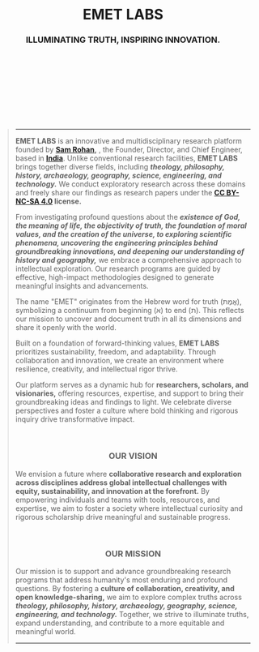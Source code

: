 <br>
<br>
<br>
<br>
 



<h1 align="center">EMET LABS</h1>
<h3 align="center">ILLUMINATING TRUTH, INSPIRING INNOVATION.</h3>


<br>
<br>
<br>
<br>
<br>
<br>
<br>
<br>


> -----
>
> **EMET LABS** is an innovative and multidisciplinary research platform founded by  **[Sam Rohan](https://x.com/_samrohan_),** , the Founder, Director, and Chief Engineer, based in **[India](https://maps.app.goo.gl/L6ZSrkRaA9MftwRK8)**. Unlike conventional research facilities, **EMET LABS** brings together diverse fields, including ***theology, philosophy, history, archaeology, geography, science, engineering, and technology.*** We conduct exploratory research across these domains and freely share our findings as research papers under the **[CC BY-NC-SA 4.0](https://creativecommons.org/licenses/by-nc-sa/4.0/deed.en) license.**  
>
> From investigating profound questions about the ***existence of God, the meaning of life, the objectivity of truth, the foundation of moral values, and the creation of the universe, to exploring scientific phenomena, uncovering the engineering principles behind groundbreaking innovations, and deepening our understanding of history and geography,*** we embrace a comprehensive approach to intellectual exploration. Our research programs are guided by effective, high-impact methodologies designed to generate meaningful insights and advancements.  
>
> The name "EMET" originates from the Hebrew word for truth (אֱמֶת), symbolizing a continuum from beginning (א) to end (ת). This reflects our mission to uncover and document truth in all its dimensions and share it openly with the world.  
>
> Built on a foundation of forward-thinking values, **EMET LABS** prioritizes sustainability, freedom, and adaptability. Through collaboration and innovation, we create an environment where resilience, creativity, and intellectual rigor thrive.  
>
> Our platform serves as a dynamic hub for **researchers, scholars, and visionaries,** offering resources, expertise, and support to bring their groundbreaking ideas and findings to light. We celebrate diverse perspectives and foster a culture where bold thinking and rigorous inquiry drive transformative impact.  
>
> <br>
>
> <h3 align="center">OUR VISION</h3>
>
> 
> We envision a future where **collaborative research and exploration across disciplines address global intellectual challenges with equity, sustainability, and innovation at the forefront.** By empowering individuals and teams with tools, resources, and expertise, we aim to foster a society where intellectual curiosity and rigorous scholarship drive meaningful and sustainable progress.  
>
> <br>
>
> <h3 align="center">OUR MISSION</h3>
>
>
> Our mission is to support and advance groundbreaking research programs that address humanity's most enduring and profound questions. By fostering a **culture of collaboration, creativity, and open knowledge-sharing,** we aim to explore complex truths across ***theology, philosophy, history, archaeology, geography, science, engineering, and technology.*** Together, we strive to illuminate truths, expand understanding, and contribute to a more equitable and meaningful world.  
>
> -----
